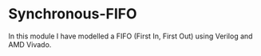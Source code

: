 # Synchronous-FIFO
In this module I have modelled a FIFO (First In, First Out) using Verilog and AMD Vivado.
